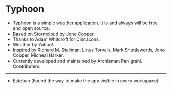 Typhoon
=======

- Typhoon is a simple weather application. It is and always will be free and open source.
- Based on Stormcloud by Jono Cooper.
- Thanks to Adam Whitcroft for Climacons.
- Weather by Yahoo!.
- Inspired by Richard M. Stallman, Linus Torvals, Mark Shuttleworth, Jono Cooper, Micheal Harker.
- Currently developed and maintained by Archisman Panigrahi.
Contributers:
--------------
- Esteban (Found the way to make the app visible in every workspace) 

